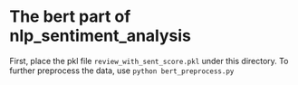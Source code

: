 # The bert part of nlp_sentiment_analysis
First, place the pkl file ```review_with_sent_score.pkl``` under this directory.
To further preprocess the data, use ```python bert_preprocess.py```
